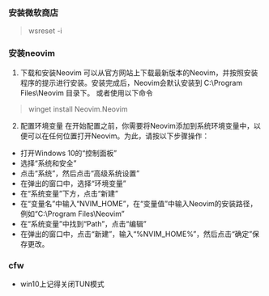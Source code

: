 ### 安装微软商店
> wsreset -i

### 安装neovim
1. 下载和安装Neovim
可以从官方网站上下载最新版本的Neovim，并按照安装程序的提示进行安装。安装完成后，Neovim会默认安装到 C:\Program Files\Neovim 目录下。
或者使用以下命令
> winget install Neovim.Neovim

2. 配置环境变量
在开始配置之前，你需要将Neovim添加到系统环境变量中，以便可以在任何位置打开Neovim。为此，请按以下步骤操作：

- 打开Windows 10的“控制面板”
- 选择“系统和安全”
- 点击“系统”，然后点击“高级系统设置”
- 在弹出的窗口中，选择“环境变量”
- 在“系统变量”下方，点击“新建”
- 在“变量名”中输入“NVIM_HOME”，在“变量值”中输入Neovim的安装路径，例如“C:\Program Files\Neovim”
- 在“系统变量”中找到“Path”，点击“编辑”
- 在弹出的窗口中，点击“新建”，输入“%NVIM_HOME%”，然后点击“确定”保存更改。

### cfw
- win10上记得关闭TUN模式
